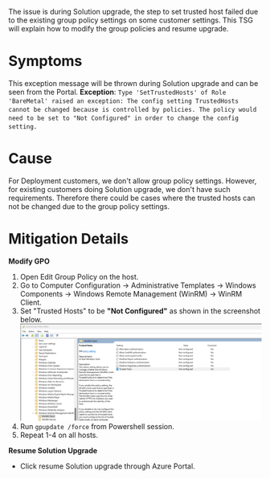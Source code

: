 The issue is during Solution upgrade, the step to set trusted host failed due to the existing group policy settings on some customer settings. This TSG will explain how to modify the group policies and resume upgrade. 
# Symptoms
This exception message will be thrown during Solution upgrade and can be seen from the Portal. 
**Exception**:
`Type 'SetTrustedHosts' of Role 'BareMetal' raised an exception: The config setting TrustedHosts cannot be changed because is controlled by policies. The policy would need to be set to "Not Configured" in order to change the config setting.`



# Cause
For Deployment customers, we don't allow group policy settings. However, for existing customers doing Solution upgrade, we don't have such requirements. Therefore there could be cases where the trusted hosts can not be changed due to the group policy settings. 

# Mitigation Details

**Modify GPO**
1. Open Edit Group Policy on the host.
1. Go to Computer Configuration → Administrative Templates → Windows Components → Windows Remote Management (WinRM) → WinRM Client.
1. Set "Trusted Hosts" to be **"Not Configured"** as shown in the screenshot below.
![Image](./images/trustedhosts.png)
1. Run `gpupdate /force` from Powershell session.
1. Repeat 1-4 on all hosts.

**Resume Solution Upgrade**
- Click resume Solution upgrade through Azure Portal. 
